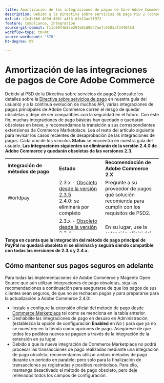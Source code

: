 ```yaml
---
title: Amortización de las integraciones de pagos de Core Adobe Commerce
description: Debido a la Directiva sobre servicios de pago PSD 2 (consulte los detalles sobre [Directiva sobre servicios de pago](https://experienceleague.adobe.com/docs/commerce-admin/start/compliance/payments/compliance-payment-services-directive.html?lang=es) en nuestra guía del usuario) y a la continua evolución de muchas API, varias integraciones de pagos principales de Adobe Commerce corren el riesgo de quedar obsoletas y dejar de ser compatibles con la seguridad en el futuro. Con este fin, muchas integraciones de pago básicas han quedado o quedarán obsoletas en breve, y recomendamos la transición a sus correspondientes extensiones de Commerce Marketplace. Lea el resto del artículo siguiente para revisar los casos recientes de desaprobación de las integraciones de pagos. Cada uno de los vínculos **Status** se encuentra en nuestra guía del usuario. **Las integraciones siguientes se eliminarán de la versión 2.4.0 de Adobe Commerce y quedarán obsoletas en las versiones 2.3.**
exl-id: c2c4b3b6-409d-466f-a4f3-dfe13ac7f972
feature: Compliance, Integration
source-git-commit: f11c8944b83e294b61d9547aefc9203af344041d
workflow-type: tm+mt
source-wordcount: '570'
ht-degree: 0%

---
```


# Amortización de las integraciones de pagos de Core Adobe Commerce

Debido al PSD de la Directiva sobre servicios de pago2 (consulte los detalles sobre la [Directiva sobre servicios de pago](https://experienceleague.adobe.com/docs/commerce-admin/start/compliance/payments/compliance-payment-services-directive.html?lang=es) en nuestra guía del usuario) y a la continua evolución de muchas API, varias integraciones de pagos principales de Adobe Commerce corren el riesgo de quedar obsoletas y dejar de ser compatibles con la seguridad en el futuro. Con este fin, muchas integraciones de pago básicas han quedado o quedarán obsoletas en breve, y recomendamos la transición a sus correspondientes extensiones de Commerce Marketplace. Lea el resto del artículo siguiente para revisar los casos recientes de desaprobación de las integraciones de pagos. Cada uno de los vínculos **Status** se encuentra en nuestra guía del usuario. **Las integraciones siguientes se eliminarán de la versión 2.4.0 de Adobe Commerce y quedarán obsoletas de las versiones 2.3.**

<table style="height: 243px;" width="712">
<tbody>
<tr>
<td style="width: 225.455px;"><strong>Integración de métodos de pago</strong></td>
<td style="width: 226.364px;"><strong>Estado</strong></td>
<td style="width: 226.364px;"><strong>Recomendación de Adobe Commerce 2.X</strong></td>
</tr>
<tr>
<td style="width: 225.455px;">Worldpay</td>
<td style="width: 226.364px;">2.3.x - <a href="https://experienceleague.adobe.com/docs/commerce-admin/config/sales/payment-methods/payment-methods.html?lang=es#recommended-solutions">Obsoleto desde la versión 2.3.5</a><br>2.4.0: se eliminará por completo</td>
<td style="width: 226.364px;">Pregunte a su proveedor de pagos qué solución recomienda para cumplir con los requisitos de PSD2.</td>
</tr>
<tr>
<td style="width: 225.455px;">Authorize.net</td>
<td style="width: 226.364px;">2.3.x - <a href="https://experienceleague.adobe.com/docs/commerce-admin/config/sales/payment-methods/payment-methods.html?lang=es#recommended-solutions">Obsoleto desde la versión 2.3.4</a><br>2.4.0: se eliminará por completo</td>
<td style="width: 226.364px;">En su lugar, use la <a href="https://marketplace.magento.com/authorizenet-magento-module-authorizenet.html">extensión oficial</a> del Commerce Marketplace.</td>
</tr>
<tr>
<td style="width: 225.455px;">Authorize.net (Direct Post)</td>
<td style="width: 226.364px;">2.3.x - <a href="https://experienceleague.adobe.com/docs/commerce-admin/config/sales/payment-methods/payment-methods.html?lang=es#recommended-solutions">Obsoleto desde la versión 2.3.1</a><br>2.4.0: se eliminará por completo</td>
<td style="width: 226.364px;">En su lugar, use la <a href="https://marketplace.magento.com/authorizenet-magento-module-authorizenet.html">extensión oficial</a> del Commerce Marketplace.</td>
</tr>
<tr>
<td style="width: 225.455px;">CyberSource</td>
<td style="width: 226.364px;">2.3.x - <a href="https://experienceleague.adobe.com/docs/commerce-admin/config/sales/payment-methods/payment-methods.html?lang=es#recommended-solutions">Obsoleto desde la versión 2.3.3</a><br>2.4.0: se eliminará por completo</td>
<td style="width: 226.364px;">En su lugar, use la <a href="https://marketplace.magento.com/cybersource-global-payment-management.html">extensión oficial</a> del Commerce Marketplace.</td>
</tr>
<tr>
<td style="width: 225.455px;">eWay</td>
<td style="width: 226.364px;">2.3.x - <a href="https://experienceleague.adobe.com/docs/commerce-admin/config/sales/payment-methods/payment-methods.html?lang=es#recommended-solutions">Obsoleto desde la versión 2.3.3</a><br>2.4.0: se eliminará por completo</td>
<td style="width: 226.364px;">Pregunte a su proveedor de pagos qué solución recomienda para cumplir con los requisitos de PSD2.</td>
</tr>
</tbody>
</table>

**Tenga en cuenta que la integración del método de pago principal de PayPal no quedará obsoleta ni se eliminará y seguirá siendo compatible con todas las versiones de 2.3.x y 2.4.x.**

## Cómo mantener sus pagos seguros en adelante

Para todas las implementaciones de Adobe Commerce y Magento Open Source que aún utilizan integraciones de pago obsoletas, siga las recomendaciones a continuación para asegurarse de que los pagos de sus clientes sean seguros, de que no se rechacen pagos y para prepararse para la actualización a Adobe Commerce 2.4.0:

* Instale y configure la extensión oficial del método de pago desde [Commerce Marketplace](https://marketplace.magento.com/extensions/payments-security/payment-integration.html?_ga=2.108129217.2105547619.1564067043-238341041.1564067043) tal como se menciona en la tabla anterior.
* Deshabilite las integraciones de pago en desuso en Administración (establezca la opción de configuración **Enabled** en *No* ) para que ya no se muestren en la tienda como opciones de pago. Asegúrese de que todos los pedidos nuevos se paguen a través de la integración de la extensión en su lugar.
* Debido a que la nueva integración de Commerce Marketplace no podrá procesar las transacciones de pago realizadas mediante una integración de pago obsoleta, recomendamos utilizar ambos métodos de pago durante un periodo en paralelo; pero solo para la finalización de transacciones ya registradas y posibles reembolsos. Para ello, mantenga desactivado el método de pago obsoleto, pero deje rellenados todos los campos de configuración.
